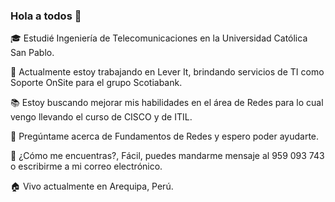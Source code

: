### Hola a todos 👋

<!--
**RicardoSalinasRoque/RicardoSalinasRoque** is a ✨ _special_ ✨ repository because its `README.md` (this file) appears on your GitHub profile.

Here are some ideas to get you started:

- 🔭 I’m currently working on ...
- 🌱 I’m currently learning ...
- 👯 I’m looking to collaborate on ...
- 🤔 I’m looking for help with ...
- 💬 Ask me about ...
- 📫 How to reach me: ...
- 😄 Pronouns: ...
- ⚡ Fun fact: ...
-->

🎓 Estudié Ingeniería de Telecomunicaciones en la Universidad Católica San Pablo.

💼 Actualmente estoy trabajando en Lever It, brindando servicios de TI como Soporte OnSite para el grupo Scotiabank.

📚 Estoy buscando mejorar mis habilidades en el área de Redes para lo cual vengo llevando el curso de CISCO y de ITIL.

💬 Pregúntame acerca de Fundamentos de Redes y espero poder ayudarte.

📱 ¿Cómo me encuentras?, Fácil, puedes mandarme mensaje al 959 093 743 o escribirme a mi correo electrónico.

🏠 Vivo actualmente en Arequipa, Perú.
